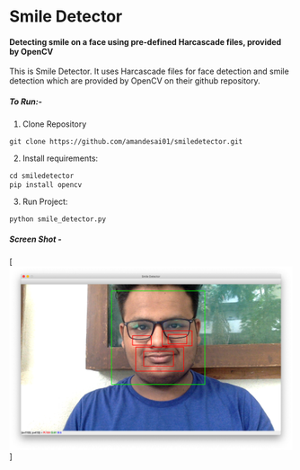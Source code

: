 # Smile Detector
#### Detecting smile on a face using pre-defined Harcascade files, provided by OpenCV

This is Smile Detector. It uses Harcascade files for face detection and smile detection which are
provided by OpenCV on their github repository.

##### To Run:-

1. Clone Repository
```
git clone https://github.com/amandesai01/smiledetector.git
```

2. Install requirements:
```
cd smiledetector
pip install opencv
```

3. Run Project:
```
python smile_detector.py
```

##### Screen Shot -

[![IMAGE ALT TEXT HERE](screenshot.png)]
